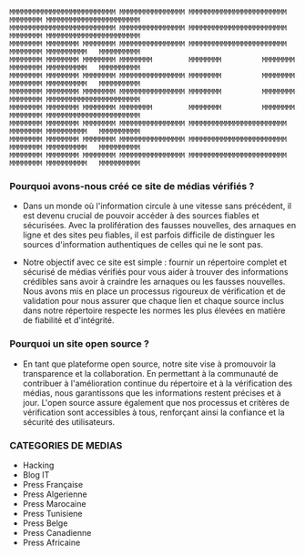 ```SG
MMMMMMMMMMMMMMMMMMMMMMMMMM MMMMMMMMMMMMMMMM MMMMMMMMMMMMMMMMMMMMMMMM   MMMMMMMM MMMMMMMMMMMMMMMMMMMMMMM
MMMMMMMMMMMMMMMMMMMMMMMMMM MMMMMMMMMMMMMMMM MMMMMMMMMMMMMMMMMMMMMMMM   MMMMMMMM MMMMMMMMMMMMMMMMMMMMMMM
MMMMMMMM MMMMMMMM MMMMMMMM MMMMMMMMMMMMMMMM MMMMMMMMMMMMMMMMMMMMMMMM   MMMMMMMM MMMMMMMMMM   MMMMMMMMMM
MMMMMMMM MMMMMMMM MMMMMMMM MMMMMMMM         MMMMMMMM          MMMMMMMM MMMMMMMM MMMMMMMMMM   MMMMMMMMMM
MMMMMMMM MMMMMMMM MMMMMMMM MMMMMMMMMMMMMMMM MMMMMMMM          MMMMMMMM MMMMMMMM MMMMMMMMMM   MMMMMMMMMM
MMMMMMMM MMMMMMMM MMMMMMMM MMMMMMMMMMMMMMMM MMMMMMMM          MMMMMMMM MMMMMMMM MMMMMMMMMMMMMMMMMMMMMMM
MMMMMMMM MMMMMMMM MMMMMMMM MMMMMMMM         MMMMMMMM          MMMMMMMM MMMMMMMM MMMMMMMMMMMMMMMMMMMMMMM
MMMMMMMM MMMMMMMM MMMMMMMM MMMMMMMMMMMMMMMM MMMMMMMMMMMMMMMMMMMMMMMM   MMMMMMMM MMMMMMMMMM   MMMMMMMMMM
MMMMMMMM MMMMMMMM MMMMMMMM MMMMMMMMMMMMMMMM MMMMMMMMMMMMMMMMMMMMMMMM   MMMMMMMM MMMMMMMMMM   MMMMMMMMMM
MMMMMMMM MMMMMMMM MMMMMMMM MMMMMMMMMMMMMMMM MMMMMMMMMMMMMMMMMMMMMMMM   MMMMMMMM MMMMMMMMMM   MMMMMMMMMM
```

### Pourquoi avons-nous créé ce site de médias vérifiés ?
- Dans un monde où l'information circule à une vitesse sans précédent, il est devenu crucial de pouvoir accéder à des sources fiables et sécurisées. Avec la prolifération des fausses nouvelles, des arnaques en ligne et des sites peu fiables, il est parfois difficile de distinguer les sources d'information authentiques de celles qui ne le sont pas.

- Notre objectif avec ce site est simple : fournir un répertoire complet et sécurisé de médias vérifiés pour vous aider à trouver des informations crédibles sans avoir à craindre les arnaques ou les fausses nouvelles. Nous avons mis en place un processus rigoureux de vérification et de validation pour nous assurer que chaque lien et chaque source inclus dans notre répertoire respecte les normes les plus élevées en matière de fiabilité et d'intégrité.

### Pourquoi un site open source ?
- En tant que plateforme open source, notre site vise à promouvoir la transparence et la collaboration. En permettant à la communauté de contribuer à l'amélioration continue du répertoire et à la vérification des médias, nous garantissons que les informations restent précises et à jour. L'open source assure également que nos processus et critères de vérification sont accessibles à tous, renforçant ainsi la confiance et la sécurité des utilisateurs.

### CATEGORIES DE MEDIAS

- Hacking
- Blog IT
- Press Française
- Press Algerienne
- Press Marocaine
- Press Tunisiene
- Press Belge
- Press Canadienne
- Press Africaine